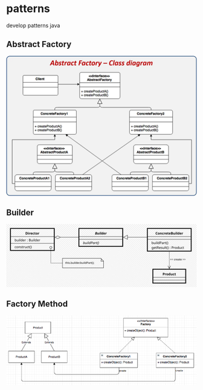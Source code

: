 # patterns
develop patterns java

## Abstract Factory

![abstract_factory.png](abstract_factory.png)

## Builder

![builder.png](builder.png)

## Factory Method

![factorymethod.png](factorymethod.png)

